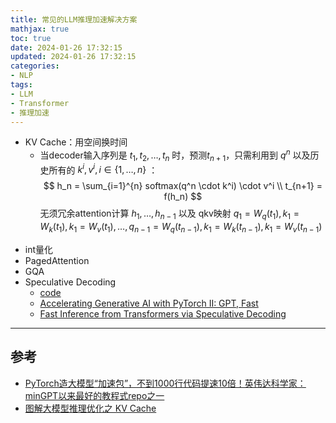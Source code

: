 ```yaml
---
title: 常见的LLM推理加速解决方案
mathjax: true
toc: true
date: 2024-01-26 17:32:15
updated: 2024-01-26 17:32:15
categories:
- NLP
tags:
- LLM
- Transformer
- 推理加速
---
```


- KV Cache：用空间换时间
  - 当decoder输入序列是 $t_1, t_2, \dots, t_n$ 时，预测$t_{n+1}$，只需利用到 $q^n$ 以及历史所有的 $k^i, v^i, i \in \{1,\dots,n \}$ ：
  $$
    h_n = \sum_{i=1}^{n} softmax(q^n \cdot k^i) \cdot v^i \\
    t_{n+1} = f(h_n)
  $$
  无须冗余attention计算 $h_1, \dots, h_{n-1}$ 以及 qkv映射 $q_1=W_q(t_1), k_1=W_k(t_1), k_1=W_v(t_1), \dots, q_{n-1}=W_q(t_{n-1}), k_1=W_k(t_{n-1}), k_1=W_v(t_{n-1})$

<!--more-->

- int量化
- PagedAttention
- GQA
- Speculative Decoding
  - [code](https://github.com/pytorch-labs/gpt-fast/blob/main/generate.py#L76)
  - [Accelerating Generative AI with PyTorch II: GPT, Fast](https://pytorch.org/blog/accelerating-generative-ai-2/?utm_content=273712248&utm_medium=social&utm_source=twitter&hss_channel=tw-776585502606721024)
  - [Fast Inference from Transformers via Speculative Decoding](https://arxiv.org/pdf/2211.17192.pdf)

___

## 参考
- [PyTorch造大模型“加速包”，不到1000行代码提速10倍！英伟达科学家：minGPT以来最好的教程式repo之一](https://mp.weixin.qq.com/s/sQJK8hO5L_SNczUaUXucJQ)
- [图解大模型推理优化之 KV Cache](https://mp.weixin.qq.com/s/6q2LmwoFG2LcN0iHoZjjqw)